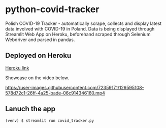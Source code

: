 # python-covid-tracker
Polish COVID-19 Tracker - automatically scrape, collects and display latest data involved with COVID-19 in Poland.
Data is being displayed through Streamlit Web App on Heroku, beforehand scraped through Selenium Webdriver and parsed in pandas.

## Deployed on Heroku
[Heroku link](https://polish-covid-tracker.herokuapp.com/)

Showcase on the video below.

https://user-images.githubusercontent.com/72359171/129595108-578d72c1-26ff-4a25-bade-06c914346160.mp4

## Lanuch the app
```
(venv) $ streamlit run covid_tracker.py
```

